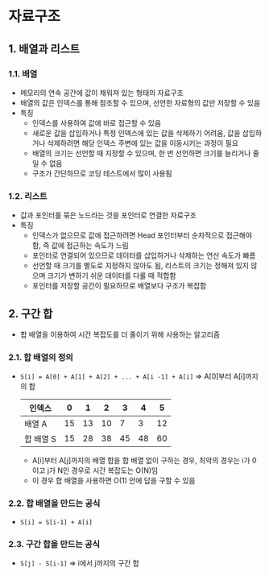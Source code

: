 # 자료구조

## 1. 배열과 리스트

### 1.1. 배열

- 메모리의 연속 공간에 값이 채워져 있는 형태의 자료구조
- 배열의 값은 인덱스를 통해 참조할 수 있으며, 선언한 자료형의 값만 저장할 수 있음
- 특징
  - 인덱스를 사용하여 값에 바로 접근할 수 있음
  - 새로운 값을 삽입하거나 특정 인덱스에 있는 값을 삭제하기 어려움, 값을 삽입하거나 삭제하려면 해당 인덱스 주변에 있는 값을 이동시키는 과정이 필요
  - 배열의 크기는 선언할 때 지정할 수 있으며, 한 번 선언하면 크기를 늘리거나 줄일 수 없음
  - 구조가 간단하므로 코딩 테스트에서 많이 사용됨

### 1.2. 리스트

- 값과 포인터를 묶은 노드라는 것을 포인터로 연결한 자료구조
- 특징
  - 인덱스가 없으므로 값에 접근하려면 Head 포인터부터 순차적으로 접근해야 함, 즉 값에 접근하는 속도가 느림
  - 포인터로 연결되어 있으므로 데이터를 삽입하거나 삭제하는 연산 속도가 빠름
  - 선언할 때 크기를 별도로 지정하지 않아도 됨, 리스트의 크기는 정해져 있지 않으며 크기가 변하기 쉬운 데이터를 다룰 때 적합함
  - 포인터를 저장할 공간이 필요하므로 배열보다 구조가 복잡함

## 2. 구간 합

- 합 배열을 이용하여 시간 복잡도를 더 줄이기 위해 사용하는 알고리즘

### 2.1. 합 배열의 정의

- `S[i] = A[0] + A[1] + A[2] + ... + A[i -1] + A[i]` => A[0]부터 A[i]까지의 합

  | 인덱스    | 0   | 1   | 2   | 3   | 4   | 5   |
  | --------- | --- | --- | --- | --- | --- | --- |
  | 배열 A    | 15  | 13  | 10  | 7   | 3   | 12  |
  | 합 배열 S | 15  | 28  | 38  | 45  | 48  | 60  |

  - A[i]부터 A[j]까지의 배열 합을 합 배열 없이 구하는 경우, 최악의 경우는 i가 0이고 j가 N인 경우로 시간 복잡도는 O(N)임
  - 이 경우 합 배열을 사용하면 O(1) 안에 답을 구할 수 있음

### 2.2. 합 배열을 만드는 공식

- `S[i] = S[i-1] + A[i]`

### 2.3. 구간 합을 만드는 공식

- `S[j] - S[i-1]` => i에서 j까지의 구간 합
